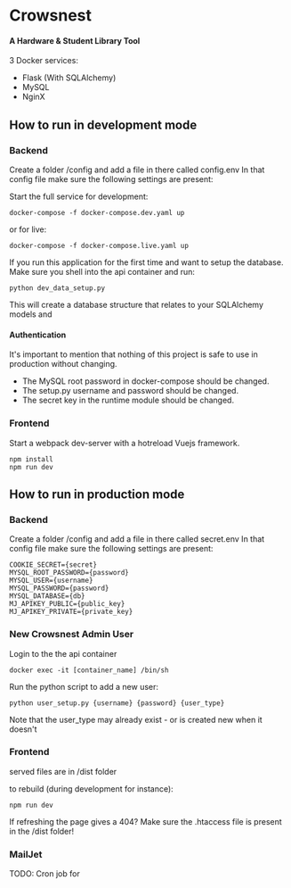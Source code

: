 Crowsnest
==========
#### A Hardware & Student Library Tool

3 Docker services:
 - Flask (With SQLAlchemy)
 - MySQL
 - NginX


How to run in development mode
----------

### Backend

Create a folder /config and add a file in there called config.env
In that config file make sure the following settings are present:

Start the full service for development:

```
docker-compose -f docker-compose.dev.yaml up
```

or for live:

```
docker-compose -f docker-compose.live.yaml up
```

If you run this application for the first time and want to setup the database. Make sure you shell into the api container and run:

```
python dev_data_setup.py
```
This will create a database structure that relates to your SQLAlchemy models and 

#### Authentication
It's important to mention that nothing of this project is safe to use in production without changing.
- The MySQL root password in docker-compose should be changed.
- The setup.py username and password should be changed.
- The secret key in the runtime module should be changed.

### Frontend

Start a webpack dev-server with a hotreload Vuejs framework.

```
npm install
npm run dev
```

How to run in production mode
----------
### Backend

Create a folder /config and add a file in there called secret.env
In that config file make sure the following settings are present:
```
COOKIE_SECRET={secret}
MYSQL_ROOT_PASSWORD={password}
MYSQL_USER={username}
MYSQL_PASSWORD={password}
MYSQL_DATABASE={db}
MJ_APIKEY_PUBLIC={public_key}
MJ_APIKEY_PRIVATE={private_key}
```

### New Crowsnest Admin User

Login to the the api container
```
docker exec -it [container_name] /bin/sh
```

Run the python script to add a new user:
```
python user_setup.py {username} {password} {user_type}
```

Note that the user_type may already exist - or is created new when it doesn't

### Frontend

served files are in /dist folder

to rebuild (during development for instance):

```
npm run dev
```

If refreshing the page gives a 404?
Make sure the .htaccess file is present in the /dist folder!

### MailJet

TODO:
Cron job for 